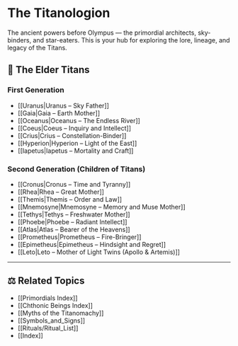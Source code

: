 # The Titanologion

The ancient powers before Olympus — the primordial architects, sky-binders, and star-eaters. This is your hub for exploring the lore, lineage, and legacy of the Titans.

## 🌌 The Elder Titans

### First Generation
- [[Uranus|Uranus – Sky Father]]
- [[Gaia|Gaia – Earth Mother]]
- [[Oceanus|Oceanus – The Endless River]]
- [[Coeus|Coeus – Inquiry and Intellect]]
- [[Crius|Crius – Constellation-Binder]]
- [[Hyperion|Hyperion – Light of the East]]
- [[Iapetus|Iapetus – Mortality and Craft]]

### Second Generation (Children of Titans)
- [[Cronus|Cronus – Time and Tyranny]]
- [[Rhea|Rhea – Great Mother]]
- [[Themis|Themis – Order and Law]]
- [[Mnemosyne|Mnemosyne – Memory and Muse Mother]]
- [[Tethys|Tethys – Freshwater Mother]]
- [[Phoebe|Phoebe – Radiant Intellect]]
- [[Atlas|Atlas – Bearer of the Heavens]]
- [[Prometheus|Prometheus – Fire-Bringer]]
- [[Epimetheus|Epimetheus – Hindsight and Regret]]
- [[Leto|Leto – Mother of Light Twins (Apollo & Artemis)]]

---

## ⚖️ Related Topics

- [[Primordials Index]]
- [[Chthonic Beings Index]]
- [[Myths of the Titanomachy]]
- [[Symbols_and_Signs]]
- [[Rituals/Ritual_List]]
- [[Index]]
